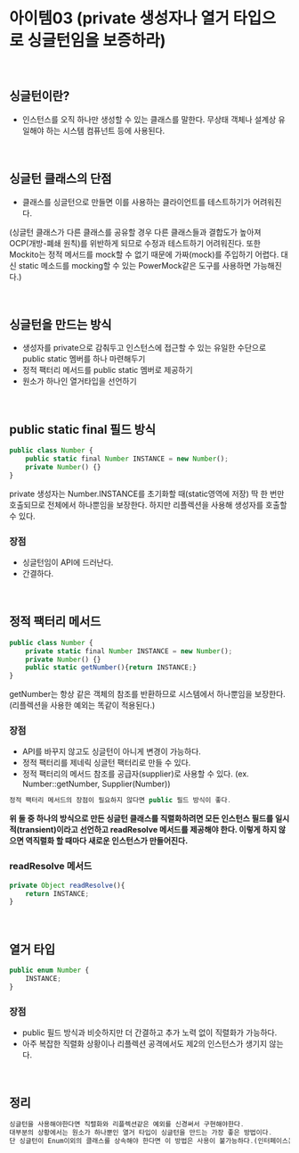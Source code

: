 # 아이템03 (private 생성자나 열거 타입으로 싱글턴임을 보증하라)

<br>

## 싱글턴이란?

- 인스턴스를 오직 하나만 생성할 수 있는 클래스를 말한다. 무상태 객체나 설계상 유일해야 하는 시스템 컴퓨넌트 등에 사용된다.

<br>

## 싱글턴 클래스의 단점

- 클래스를 싱글턴으로 만들면 이를 사용하는 클라이언트를 테스트하기가 어려워진다.

(싱글턴 클래스가 다른 클래스를 공유할 경우 다른 클래스들과 결합도가 높아져 OCP(개방-폐쇄 원칙)를 위반하게 되므로 수정과 테스트하기 어려워진다. 또한 Mockito는 정적 메서드를 mock할 수 없기 때문에 가짜(mock)를 주입하기 어렵다. 대신 static 메소드를 mocking할 수 있는 PowerMock같은 도구를 사용하면 가능해진다.)

<br>

## 싱글턴을 만드는 방식

- 생성자를 private으로 감춰두고 인스턴스에 접근할 수 있는 유일한 수단으로 public static 멤버를 하나 마련해두기
- 정적 팩터리 메서드를 public static 멤버로 제공하기
- 원소가 하나인 열거타입을 선언하기

<br>

## public static final 필드 방식

```jsx
public class Number {
	public static final Number INSTANCE = new Number();
	private Number() {}
}
```

private 생성자는 Number.INSTANCE를 초기화할 때(static영역에 저장) 딱 한 번만 호출되므로 전체에서 하나뿐임을 보장한다. 하지만 리플렉션을 사용해 생성자를 호출할 수 있다.

### 장점

- 싱글턴임이 API에 드러난다.
- 간결하다.

<br>

## 정적 팩터리 메서드

```jsx
public class Number {
	private static final Number INSTANCE = new Number();
	private Number() {}
	public static getNumber(){return INSTANCE;}
}
```

getNumber는 항상 같은 객체의 참조를 반환하므로 시스템에서 하나뿐임을 보장한다.(리플렉션을 사용한 예외는 똑같이 적용된다.)

### 장점

- API를 바꾸지 않고도 싱글턴이 아니게 변경이 가능하다.
- 정적 팩터리를 제네릭 싱글턴 팩터리로 만들 수 있다.
- 정적 팩터리의 메서드 참조를 공급자(supplier)로 사용할 수 있다. (ex. Number::getNumber, Supplier(Number))

```jsx
정적 팩터리 메서드의 장점이 필요하지 않다면 public 필드 방식이 좋다.
```

**위 둘 중 하나의 방식으로 만든 싱글턴 클래스를 직렬화하려면 모든 인스턴스 필드를 일시적(transient)이라고 선언하고 readResolve 메서드를 제공해야 한다. 이렇게 하지 않으면 역직렬화 할 때마다 새로운 인스턴스가 만들어진다.**

### readResolve 메서드
```jsx
private Object readResolve(){
	return INSTANCE;
}
```

<br>

## 열거 타입

```jsx
public enum Number {
	INSTANCE;
}
```

### 장점

- public 필드 방식과 비슷하지만 더 간결하고 추가 노력 없이 직렬화가 가능하다.
- 아주 복잡한 직렬화 상황이나 리플렉션 공격에서도 제2의 인스턴스가 생기지 않는다.

<br>

## 정리

```jsx
싱글턴을 사용해야한다면 직렬화와 리플렉션같은 예외를 신경써서 구현해야한다.
대부분의 상황에서는 원소가 하나뿐인 열거 타입이 싱글턴을 만드는 가장 좋은 방법이다.
단 싱글턴이 Enum이외의 클래스를 상속해야 한다면 이 방법은 사용이 불가능하다.(인터페이스는 사용가능)
```